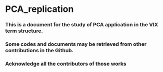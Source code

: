 # PCA_replication
### This is a document for the study of PCA application in the VIX term structure.
### Some codes and documents may be retrieved from other contributions in the Github.
### Acknowledge all the contributors of those works
